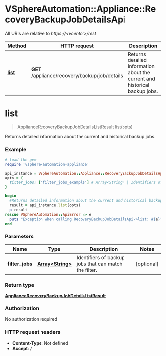 # VSphereAutomation::Appliance::RecoveryBackupJobDetailsApi

All URIs are relative to *https://&lt;vcenter&gt;/rest*

Method | HTTP request | Description
------------- | ------------- | -------------
[**list**](RecoveryBackupJobDetailsApi.md#list) | **GET** /appliance/recovery/backup/job/details | Returns detailed information about the current and historical backup jobs.


# **list**
> ApplianceRecoveryBackupJobDetailsListResult list(opts)

Returns detailed information about the current and historical backup jobs.

### Example
```ruby
# load the gem
require 'vsphere-automation-appliance'

api_instance = VSphereAutomation::Appliance::RecoveryBackupJobDetailsApi.new
opts = {
  filter_jobs: ['filter_jobs_example'] # Array<String> | Identifiers of backup jobs that can match the filter.
}

begin
  #Returns detailed information about the current and historical backup jobs.
  result = api_instance.list(opts)
  p result
rescue VSphereAutomation::ApiError => e
  puts "Exception when calling RecoveryBackupJobDetailsApi->list: #{e}"
end
```

### Parameters

Name | Type | Description  | Notes
------------- | ------------- | ------------- | -------------
 **filter_jobs** | [**Array&lt;String&gt;**](String.md)| Identifiers of backup jobs that can match the filter. | [optional] 

### Return type

[**ApplianceRecoveryBackupJobDetailsListResult**](ApplianceRecoveryBackupJobDetailsListResult.md)

### Authorization

No authorization required

### HTTP request headers

 - **Content-Type**: Not defined
 - **Accept**: */*



